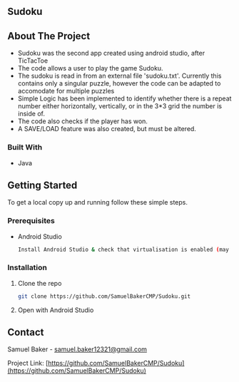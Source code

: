 <!-- TITLE -->
## Sudoku
 
<!-- ABOUT THE PROJECT -->
## About The Project

* Sudoku was the second app created using android studio, after TicTacToe
* The code allows a user to play the game Sudoku.
* The sudoku is read in from an external file 'sudoku.txt'. Currently this contains only a singular puzzle, however the code can be adapted to accomodate for multiple puzzles
* Simple Logic has been implemented to identify whether there is a repeat number either horizontally, vertically, or in the 3*3 grid the number is inside of.
* The code also checks if the player has won.
* A SAVE/LOAD feature was also created, but must be altered.


<!-- BUILT WITH -->
### Built With

* Java



<!-- GETTING STARTED -->
## Getting Started

To get a local copy up and running follow these simple steps.

### Prerequisites

* Android Studio
  ```sh
  Install Android Studio & check that virtualisation is enabled (may need to access BIOS).
  ```

<!-- INSTALLATION -->
### Installation

1. Clone the repo
   ```sh
   git clone https://github.com/SamuelBakerCMP/Sudoku.git
   ```
2. Open with Android Studio

<!-- CONTACT -->
## Contact

Samuel Baker - samuel.baker12321@gmail.com

Project Link: [https://github.com/SamuelBakerCMP/Sudoku](https://github.com/SamuelBakerCMP/Sudoku)

